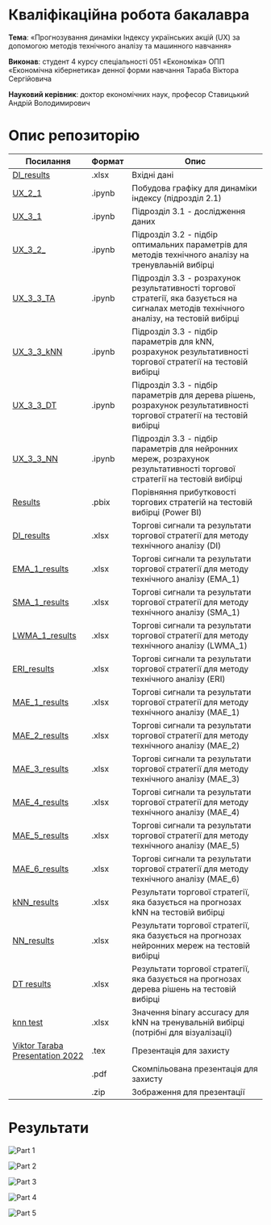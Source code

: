 # Кваліфікаційна робота бакалавра 

**Тема**: «Прогнозування динаміки Індексу українських акцій (UX) за допомогою методів технічного аналізу та машинного навчання» 

**Виконав**: студент 4 курсу спеціальності 051 «Економіка» ОПП «Економічна кібернетика» денної форми навчання Тараба Віктора Сергійовича 
 
**Науковий керівник**: доктор економічних наук, професор Ставицький Андрій Володимирович 

# Опис репозиторію
| Посилання | Формат| Опис |
|--|--|--|
|[DI_results](https://github.com/Viktor-T-2001/C_2022/blob/main/DI_results.xlsx)| .xlsx | Вхідні дані |
|[UX_2_1](https://github.com/Viktor-T-2001/C_2022/blob/main/UX_2_1.ipynb)| .ipynb | Побудова графіку для динаміки індексу (підрозділ 2.1) |
|[UX_3_1](https://github.com/Viktor-T-2001/C_2022/blob/main/UX_3_1.ipynb) | .ipynb | Підрозділ 3.1 - дослідження даних |
|[UX_3_2_](https://github.com/Viktor-T-2001/C_2022/blob/main/UX_3_2_.ipynb)| .ipynb | Підрозділ 3.2 - підбір оптимальних параметрів для методів технічного аналізу на тренувлаьній вибірці |
|[UX_3_3_TA](https://github.com/Viktor-T-2001/C_2022/blob/main/UX_3_3_TA.ipynb)| .ipynb | Підрозділ 3.3 - розрахунок результативності торгової стратегії, яка базується на сигналах методів технічного аналізу, на тестовій вибірці | 
|[UX_3_3_kNN](https://github.com/Viktor-T-2001/C_2022/blob/main/UX_3_3_kNN.ipynb)| .ipynb | Підрозділ 3.3 - підбір параметрів для kNN, розрахунок результативності торгової стратегії на тестовій вибірці | 
|[UX_3_3_DT](https://github.com/Viktor-T-2001/C_2022/blob/main/UX_3_3_DT.ipynb)| .ipynb | Підрозділ 3.3 - підбір параметрів для дерева рішень, розрахунок результативності торгової стратегії на тестовій вибірці | 
|[UX_3_3_NN](https://github.com/Viktor-T-2001/C_2022/blob/main/UX_3_3_NN.ipynb)| .ipynb | Підрозділ 3.3 - підбір параметрів для нейронних мереж, розрахунок результативності торгової стратегії на тестовій вибірці | 
|[Results](https://github.com/Viktor-T-2001/C_2022/blob/main/Results.pbix)| .pbix | Порівняння прибутковості торгових стратегій на тестовій вибірці (Power BI) |
|[DI_results](https://github.com/Viktor-T-2001/C_2022/blob/main/DI_results.xlsx)| .xlsx | Торгові сигнали та результати торгової стратегії для методу технічного аналізу (DI) |
|[EMA_1_results](https://github.com/Viktor-T-2001/C_2022/blob/main/EMA_1_results.xlsx)| .xlsx | Торгові сигнали та результати торгової стратегії для методу технічного аналізу (EMA_1) |
|[SMA_1_results](https://github.com/Viktor-T-2001/C_2022/blob/main/SMA_1_results.xlsx)| .xlsx | Торгові сигнали та результати торгової стратегії для методу технічного аналізу (SMA_1) |
|[LWMA_1_results](https://github.com/Viktor-T-2001/C_2022/blob/main/LWMA_1_results.xlsx)| .xlsx | Торгові сигнали та результати торгової стратегії для методу технічного аналізу (LWMA_1) |
|[ERI_results](https://github.com/Viktor-T-2001/C_2022/blob/main/ERI_results.xlsx)| .xlsx | Торгові сигнали та результати торгової стратегії для методу технічного аналізу (ERI) |
|[MAE_1_results](https://github.com/Viktor-T-2001/C_2022/blob/main/MAE_1_results.xlsx) | .xlsx | Торгові сигнали та результати торгової стратегії для методу технічного аналізу (MAE_1) |
|[MAE_2_results](https://github.com/Viktor-T-2001/C_2022/blob/main/MAE_2_results.xlsx)| .xlsx | Торгові сигнали та результати торгової стратегії для методу технічного аналізу (MAE_2) |
|[MAE_3_results](https://github.com/Viktor-T-2001/C_2022/blob/main/MAE_3_results.xlsx)| .xlsx | Торгові сигнали та результати торгової стратегії для методу технічного аналізу (MAE_3) |
|[MAE_4_results](https://github.com/Viktor-T-2001/C_2022/blob/main/MAE_4_results.xlsx)| .xlsx | Торгові сигнали та результати торгової стратегії для методу технічного аналізу (MAE_4) |
|[MAE_5_results](https://github.com/Viktor-T-2001/C_2022/blob/main/MAE_5_results.xlsx)| .xlsx | Торгові сигнали та результати торгової стратегії для методу технічного аналізу (MAE_5) |
|[MAE_6_results](https://github.com/Viktor-T-2001/C_2022/blob/main/MAE_6_results.xlsx)| .xlsx | Торгові сигнали та результати торгової стратегії для методу технічного аналізу (MAE_6) |
|[kNN_results](https://github.com/Viktor-T-2001/C_2022/blob/main/kNN_results.xlsx)| .xlsx | Результати торгової стратегії, яка базується на прогнозах kNN на тестовій вибірці |
|[NN_results](https://github.com/Viktor-T-2001/C_2022/blob/main/NN_results.xlsx)| .xlsx | Результати торгової стратегії, яка базується на прогнозах нейронних мереж на тестовій вибірці |
|[DT results](https://github.com/Viktor-T-2001/C_2022/blob/main/DT%20results.xlsx) | .xlsx | Результати торгової стратегії, яка базується на прогнозах дерева рішень на тестовій вибірці |
|[knn test](https://github.com/Viktor-T-2001/C_2022/blob/main/knn%20test.xlsx)| .xlsx | Значення binary accuracy для kNN на тренувальній вибірці (потрібні для візуалізації) |
|[Viktor Taraba Presentation 2022](https://github.com/Viktor-T-2001/C_2022/blob/main/Viktor%20Taraba%20Presentation%202022.tex)| .tex | Презентація для захисту |
||.pdf| Скомпільована презентація для захисту |
||.zip| Зображення для презентації |

# Результати
![Part 1](https://github.com/Viktor-T-2001/C_2022/blob/main/Results%20Part%201.png)

![Part 2](https://github.com/Viktor-T-2001/C_2022/blob/main/Results%20Part%202.png)

![Part 3](https://github.com/Viktor-T-2001/C_2022/blob/main/Results%20Part%203.png)

![Part 4](https://github.com/Viktor-T-2001/C_2022/blob/main/Results%20Part%204.png)

![Part 5](https://github.com/Viktor-T-2001/C_2022/blob/main/Results%20Part%205.png)
